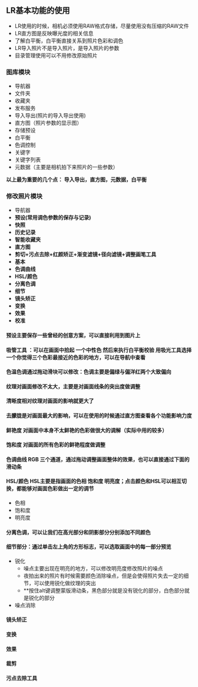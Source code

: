 ## LR基本功能的使用

* LR使用的时候，相机必须使用RAW格式存储，尽量使用没有压缩的RAW文件
* LR直方图是反映曝光度的相关信息
* 了解白平衡，白平衡直接关系到照片色彩和调色
* LR导入照片不是导入照片，是导入照片的参数
* 目录管理使用可以不用修改原始照片

### 图库模块

* 导航器
* 文件夹
* 收藏夹
* 发布服务
* 导入导出(照片的导入导出使用)
* 直方图（照片参数的显示图）
* 存储预设
* 白平衡
* 色调控制
* 关键字
* 关键字列表
* 元数据（主要是相机拍下来照片的一些参数）

**以上最为重要的几个点： 导入导出，直方图，元数据，白平衡**

### 修改照片模块

* 导航器
* **预设(常用调色参数的保存与记录)**
* **快照**
* **历史记录**
* **智能收藏夹**
* **直方图**
* **剪切+污点去除+红颜矫正+渐变滤镜+径向滤镜+调整画笔工具**
* **基本**
* **色调曲线**
* **HSL/颜色**
* **分离色调**
* **细节**
* **镜头矫正**
* **变换**
* **效果**
* **校准**

#### 预设主要保存一些曾经的创意方案，可以直接利用到图片上

#### 吸管工具 ：可以在画面中拾起 一个中性色 然后来执行白平衡校验   用吸光工具选择一个你觉得三个色彩最接近的色彩的地方，可以在导航中查看



#### 色温色调通过拖动滑块可以修改：色调主要是偏绿与偏洋红两个大致偏向



#### 纹理对画面修改不太大，主要是对画面线条的突出度做调整



#### 清晰度相对纹理对画面的影响就更大了



#### 去朦胧是对画面最大的影响，可以在使用的时候通过直方图查看各个功能影响力度



#### 鲜艳度 对画面中本身不太鲜艳的色彩做很大的调解（实际中用的较多）



#### 饱和度 对画面的所有色彩的鲜艳程度做调整



#### 色调曲线 RGB 三个通道，通过拖动调整画面整体的效果，也可以直接通过下面的滑动条



#### HSL/颜色 HSL主要是指画面的色相   饱和度 明亮度；点击颜色和HSL可以相互切换，都能够对画面色彩做出一定的调节

* 色相
* 饱和度
* 明亮度

#### 分离色调，可以让我们在高光部分和阴影部分分别添加不同颜色

#### 细节部分：通过单击左上角的方形标志，可以选取画面中的每一部分预览

* 锐化
  * 噪点主要出现在明亮的地方，可以修改明亮度修改照片的噪点
  * 夜拍出来的照片有时候需要颜色消除噪点，但是会使得照片失去一定的细节，可以使用锐化做纹理的突出
  * **按住alt键调整蒙版滑动条，黑色部分就是没有锐化的部分，白色部分就是锐化的部分
* 噪点消除

#### 镜头矫正

#### 变换 

#### 效果





#### 裁剪

#### 污点去除工具

